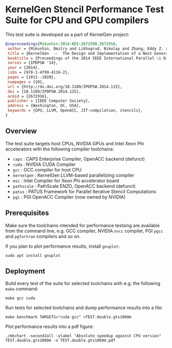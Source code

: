 # KernelGen Stencil Performance Test Suite for CPU and GPU compilers

This test suite is developed as a part of KernelGen project:

```bibtex
@inproceedings{Mikushin:2014:KDI:2672598.2672916,
 author = {Mikushin, Dmitry and Likhogrud, Nikolay and Zhang, Eddy Z. and Bergstr\"{o}m, Christopher},
 title = {KernelGen  --  The Design and Implementation of a Next Generation Compiler Platform for Accelerating Numerical Models on GPUs},
 booktitle = {Proceedings of the 2014 IEEE International Parallel \& Distributed Processing Symposium Workshops},
 series = {IPDPSW '14},
 year = {2014},
 isbn = {978-1-4799-4116-2},
 pages = {1011--1020},
 numpages = {10},
 url = {http://dx.doi.org/10.1109/IPDPSW.2014.115},
 doi = {10.1109/IPDPSW.2014.115},
 acmid = {2672916},
 publisher = {IEEE Computer Society},
 address = {Washington, DC, USA},
 keywords = {GPU, LLVM, OpenACC, JIT-compilation, stencils},
}
```

## Overview

The test suite targets host CPUs, NVIDIA GPUs and Intel Xeon Phi accelerators with the following compiler toolchains:

 * `caps` : CAPS Enterprise Compiler, OpenACC backend (defunct)
 * `cuda` : NVIDIA CUDA Compiler
 * `gcc` : GCC compiler for host CPU
 * `kernelgen` : KernelGen LLVM-based parallelizing compiler
 * `mic` : Intel Compiler for Xeon Phi accelerator board
 * `pathscale` : PathScale ENZO, OpenACC backend (defunct)
 * `patus` : PATUS Framework for Parallel Iterative Stencil Computations
 * `pgi` : PGI OpenACC Compiler (now owned by NVIDIA)

## Prerequisites

Make sure the toolchains intended for performance testsing are available from the command line, e.g. GCC compiler, NVIDIA `nvcc` compiler, PGI `pgcc` and `pgfortran` compilers and so on.

If you plan to plot performance results, install `gnuplot`:

```
sudo apt install gnuplot
```

## Deployment

Build every test of the suite for selected toolchains with e.g. the following `make` command:

```
make gcc cuda
```

Run tests for selected toolchains and dump performance results into a file:

```
make benchmark TARGETS="cuda gcc" >TEST.double.gtx1060m
```

Plot performance results into a pdf figure:

```
./mkchart -second2all -ylabel "Absolute speedup against CPU version" TEST.double.gtx1060m -o TEST.double.gtx1060m.pdf
```

